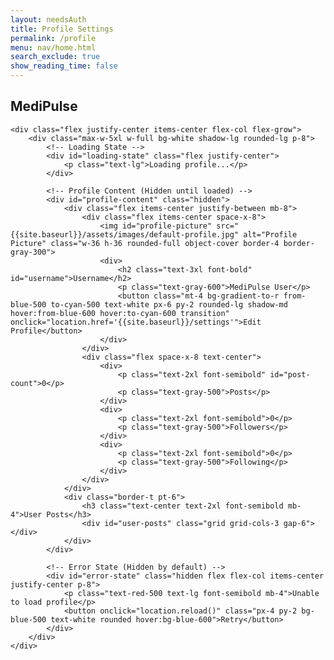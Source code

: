 ```yaml
---
layout: needsAuth
title: Profile Settings
permalink: /profile
menu: nav/home.html
search_exclude: true
show_reading_time: false
---
```


<div class="bg-gray-100 flex flex-col min-h-screen">
    <!-- Navigation Bar -->
    <nav class="bg-white shadow-md w-full py-4 px-6 flex justify-between items-center">
        <h1 class="text-xl font-bold">MediPulse</h1>
    </nav>
    
    <div class="flex justify-center items-center flex-col flex-grow">
        <div class="max-w-5xl w-full bg-white shadow-lg rounded-lg p-8">
            <!-- Loading State -->
            <div id="loading-state" class="flex justify-center">
                <p class="text-lg">Loading profile...</p>
            </div>
            
            <!-- Profile Content (Hidden until loaded) -->
            <div id="profile-content" class="hidden">
                <div class="flex items-center justify-between mb-8">
                    <div class="flex items-center space-x-8">
                        <img id="profile-picture" src="{{site.baseurl}}/assets/images/default-profile.jpg" alt="Profile Picture" class="w-36 h-36 rounded-full object-cover border-4 border-gray-300">
                        <div>
                            <h2 class="text-3xl font-bold" id="username">Username</h2>
                            <p class="text-gray-600">MediPulse User</p>
                            <button class="mt-4 bg-gradient-to-r from-blue-500 to-cyan-500 text-white px-6 py-2 rounded-lg shadow-md hover:from-blue-600 hover:to-cyan-600 transition" onclick="location.href='{{site.baseurl}}/settings'">Edit Profile</button>
                        </div>
                    </div>
                    <div class="flex space-x-8 text-center">
                        <div>
                            <p class="text-2xl font-semibold" id="post-count">0</p>
                            <p class="text-gray-500">Posts</p>
                        </div>
                        <div>
                            <p class="text-2xl font-semibold">0</p>
                            <p class="text-gray-500">Followers</p>
                        </div>
                        <div>
                            <p class="text-2xl font-semibold">0</p>
                            <p class="text-gray-500">Following</p>
                        </div>
                    </div>
                </div>
                <div class="border-t pt-6">
                    <h3 class="text-center text-2xl font-semibold mb-4">User Posts</h3>
                    <div id="user-posts" class="grid grid-cols-3 gap-6"></div>
                </div>
            </div>
            
            <!-- Error State (Hidden by default) -->
            <div id="error-state" class="hidden flex flex-col items-center justify-center p-8">
                <p class="text-red-500 text-lg font-semibold mb-4">Unable to load profile</p>
                <button onclick="location.reload()" class="px-4 py-2 bg-blue-500 text-white rounded hover:bg-blue-600">Retry</button>
            </div>
        </div>
    </div>
</div>

<script type="module">
    import { getPostsByUser, getImagesByPostId } from "{{site.baseurl}}/assets/js/api/posts.js";
    import { pythonURI, fetchOptions } from "{{site.baseurl}}/assets/js/api/config.js";
    
    // Add anti-loop protection
    const MAX_RETRIES = 3;
    let retryCount = parseInt(localStorage.getItem('profileRetryCount') || '0');

    // Check if we're in a retry loop
    if (retryCount > MAX_RETRIES) {
        console.error("Too many retries, breaking potential infinite loop");
        document.getElementById('loading-state').classList.add('hidden');
        document.getElementById('error-state').classList.remove('hidden');
        localStorage.setItem('profileRetryCount', '0');
        throw new Error("Breaking potential infinite loop");
    }
    
    // Increment retry counter
    localStorage.setItem('profileRetryCount', (retryCount + 1).toString());
    
    async function getUserData() {
        const endpoint = `${pythonURI}/api/user`;
        try {
            // Explicitly include credentials with every request
            const options = {
                ...fetchOptions,
                credentials: 'include'
            };
            
            const response = await fetch(endpoint, options);
            
            if (!response.ok) {
                throw new Error(`Failed to fetch user: ${response.status}`);
            }
            
            const user = await response.json();
            return user;
        } catch (error) {
            console.error("Error fetching user:", error.message);
            return null;
        }
    }
    
    // Main function
    document.addEventListener('DOMContentLoaded', async () => {
        try {
            // Try to get user data
            const userData = await getUserData();
            console.log("User data:", userData);
            
            // If successful, reset retry counter
            localStorage.setItem('profileRetryCount', '0');
            
            // If no data, show error
            if (!userData) {
                document.getElementById('loading-state').classList.add('hidden');
                document.getElementById('error-state').classList.remove('hidden');
                return;
            }
            
            // Hide loading, show content
            document.getElementById('loading-state').classList.add('hidden');
            document.getElementById('profile-content').classList.remove('hidden');
            
            // Update username
            const usernameElement = document.getElementById('username');
            if (usernameElement) {
                usernameElement.textContent = userData.name || userData.username || "User";
            }
            
            // IMPORTANT: ALWAYS use the default profile picture - don't try to fetch a custom one
            // This should prevent any issues with broken image URLs
            
            // Load posts
            const userPostsContainer = document.getElementById('user-posts');
            const postCountElement = document.getElementById('post-count');
            
            if (userData.id) {
                try {
                    const posts = await getPostsByUser(userData.id);
                    
                    if (posts && posts.length > 0) {
                        userPostsContainer.innerHTML = '';
                        postCountElement.textContent = posts.length;
                        
                        posts.forEach(async post => {
                            try {
                                const postElement = document.createElement('div');
                                postElement.className = 'border p-4 rounded-lg shadow-md bg-white';
                                postElement.innerHTML = `
                                    <h4 class="text-lg font-semibold">${post.title || 'Untitled Post'}</h4>
                                    <p class="text-gray-600">${post.description || 'No description'}</p>
                                    <p class="text-sm text-gray-500">${new Date(post.date_posted).toLocaleDateString()}</p>
                                `;
                                userPostsContainer.appendChild(postElement);
                                
                                // Load images separately to prevent blocking
                                try {
                                    const images = await getImagesByPostId(post.id);
                                    if (images && images.length > 0) {
                                        const imageContainer = document.createElement('div');
                                        imageContainer.className = 'mt-2';
                                        
                                        const formattedImages = images.map(image => 
                                            `<img src="data:image/jpeg;base64,${image}" alt="Post image" class="w-full mt-2">`
                                        ).join('');
                                        
                                        imageContainer.innerHTML = formattedImages;
                                        postElement.appendChild(imageContainer);
                                    }
                                } catch (imageError) {
                                    console.error("Error loading images:", imageError);
                                }
                            } catch (postError) {
                                console.error("Error processing post:", postError);
                            }
                        });
                    } else {
                        userPostsContainer.innerHTML = '<p class="text-gray-500 text-center col-span-3">No posts yet</p>';
                    }
                } catch (postsError) {
                    console.error("Error loading posts:", postsError);
                    userPostsContainer.innerHTML = '<p class="text-red-500 text-center col-span-3">Failed to load posts</p>';
                }
            }
        } catch (error) {
            console.error("Error in profile page initialization:", error);
            document.getElementById('loading-state').classList.add('hidden');
            document.getElementById('error-state').classList.remove('hidden');
        }
    });
</script>

